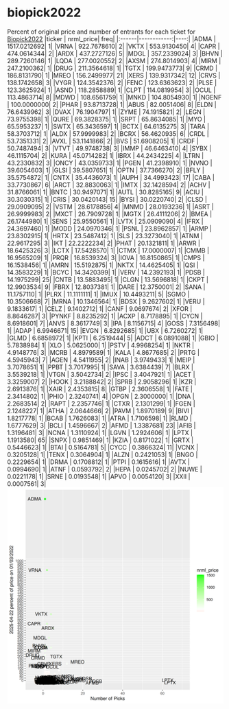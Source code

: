# biopick2022
Percent of original price and number of entrants for each ticket for [Biopick2022](https://twitter.com/hashtag/Biopick2022)
|ticker |   nrml_price| freq|
|:------|------------:|----:|
|ADMA   | 1517.0212692|    1|
|VRNA   |  922.7678610|    2|
|VKTX   |  553.9130450|    4|
|CAPR   |  474.0614344|    2|
|ARDX   |  437.2727126|    5|
|MDGL   |  357.2339024|    3|
|BHVN   |  289.7260146|    1|
|LQDA   |  277.0020552|    2|
|AXSM   |  274.8014903|    4|
|MIRM   |  247.2100362|    1|
|DRUG   |  211.3564618|    1|
|TGTX   |  199.9473773|    9|
|CRMD   |  186.8131790|    1|
|MREO   |  156.2499977|   21|
|XERS   |  139.9317342|   12|
|CRVS   |  138.1742658|    3|
|VYGR   |  124.3542376|    2|
|FENC   |  123.6363623|    2|
|PLSE   |  123.3625924|    1|
|ASND   |  118.2858889|    1|
|CLPT   |  114.0819954|    3|
|OCUL   |  113.4863714|    8|
|MDWD   |  108.6561759|    1|
|MNKD   |  104.8054930|    1|
|NGENF  |  100.0000000|    2|
|PHAR   |   93.8713728|    1|
|ABUS   |   82.0051406|    8|
|ELDN   |   76.6439962|    3|
|DVAX   |   76.1904797|    1|
|ZYME   |   74.1915821|    2|
|LEGN   |   73.9755398|    1|
|QURE   |   69.3828375|    1|
|SRPT   |   65.8634085|    1|
|MYO    |   65.5953237|    1|
|SWTX   |   65.3436597|    1|
|BCTX   |   64.6135275|    3|
|TARA   |   58.3703712|    1|
|ALDX   |   57.9999983|    2|
|BCRX   |   56.4620935|    6|
|CRDL   |   53.7351331|    2|
|AVXL   |   53.1141866|    2|
|BVS    |   51.6908205|    1|
|CRDF   |   50.7487494|    3|
|VTVT   |   49.9748738|    3|
|IMMP   |   46.6463410|    4|
|SYBX   |   46.1115704|    2|
|KURA   |   45.0714282|    1|
|IBRX   |   44.2434225|    4|
|LTRN   |   43.2330832|    3|
|ONCY   |   43.0359733|    1|
|PGEN   |   41.2398910|    1|
|NVNO   |   39.6054603|    1|
|GLSI   |   39.5807651|    1|
|OPTN   |   37.7366270|    2|
|BFLY   |   35.5754872|    1|
|CNTX   |   35.4436073|    1|
|AUPH   |   34.4993423|   17|
|CABA   |   33.7730867|    6|
|ARCT   |   32.8830063|    1|
|IMTX   |   32.1428594|    2|
|ACHV   |   31.8766061|    1|
|BNTC   |   30.9497071|    1|
|AUTL   |   30.8285165|    9|
|ACIU   |   30.3030315|    1|
|CRIS   |   30.0420143|   15|
|BYSI   |   30.0220740|    2|
|CLSD   |   29.0909095|    2|
|VSTM   |   28.6178856|    4|
|MNMD   |   28.0193236|    1|
|ASRT   |   26.9999983|    2|
|MXCT   |   26.7909728|    1|
|MGTX   |   26.4111206|    2|
|BMEA   |   26.1744980|    1|
|SENS   |   25.9550561|    1|
|LVTX   |   25.0909090|    4|
|IFRX   |   24.3697460|    1|
|MODD   |   24.0970346|    1|
|PSNL   |   23.8962857|    1|
|ARMP   |   23.8302915|    1|
|HRTX   |   23.5487412|    1|
|SLS    |   23.3273040|    1|
|ATNM   |   22.9617295|    3|
|IKT    |   22.2222234|    2|
|PHAT   |   20.1321811|    1|
|ARWR   |   18.6425326|    3|
|LCTX   |   17.5428570|    1|
|CTMX   |   17.0000007|    1|
|CMMB   |   16.9565209|    1|
|PRQR   |   16.8539324|    3|
|IOVA   |   16.8150865|    1|
|CMPS   |   16.1538456|    1|
|AMRN   |   15.5192875|    1|
|NKTX   |   14.4625405|    1|
|QSI    |   14.3583229|    1|
|BCYC   |   14.3420399|    1|
|VERV   |   14.2392193|    1|
|PDSB   |   14.1975299|   25|
|CNTB   |   13.5883495|    1|
|CLGN   |   13.5696818|    1|
|CKPT   |   12.9903534|    9|
|FBRX   |   12.8037381|    1|
|DARE   |   12.3750001|    2|
|SANA   |   11.1757110|    1|
|PLRX   |   11.1111111|    1|
|IMUX   |   10.4493211|    5|
|SGMO   |   10.3506668|    7|
|MRNA   |   10.1346564|    1|
|BDSX   |    9.2627602|    1|
|VERU   |    9.1833617|    1|
|CELZ   |    9.1402712|    1|
|CANF   |    9.0697674|    2|
|XFOR   |    8.8646287|    3|
|PYNKF  |    8.8235292|    1|
|ACXP   |    8.7178895|    1|
|CYCN   |    8.6918601|    7|
|ANVS   |    8.3617749|    3|
|IPA    |    8.1156715|    4|
|GOSS   |    7.3156498|    1|
|ADAP   |    6.9946671|   15|
|EVGN   |    6.8292685|    1|
|UBX    |    6.7260272|    1|
|GLMD   |    6.6858972|    1|
|KPTI   |    6.2519444|    5|
|ADCT   |    6.0891088|    1|
|GBIO   |    5.7838984|    1|
|XLO    |    5.0625000|    1|
|PSTV   |    4.9968254|    1|
|NKTR   |    4.9148776|    3|
|MCRB   |    4.8979589|    1|
|KALA   |    4.8677685|    2|
|PRTG   |    4.5945943|    7|
|AGEN   |    4.5411955|    2|
|INAB   |    3.9749433|    1|
|MEIP   |    3.7078651|    1|
|PPBT   |    3.7017995|    1|
|SAVA   |    3.6384439|    7|
|BLRX   |    3.5539218|    1|
|VTGN   |    3.5042734|    2|
|IPSC   |    3.4047921|    1|
|ACET   |    3.3259007|    2|
|HOOK   |    3.2188842|    2|
|SPRB   |    2.9058296|    1|
|KZR    |    2.6913876|    1|
|XAIR   |    2.4353815|    8|
|GTBP   |    2.3606558|    1|
|FATE   |    2.3414802|    1|
|PHIO   |    2.3240741|    4|
|OPGN   |    2.3000000|    1|
|DNA    |    2.2683514|    2|
|RAPT   |    2.2357746|    1|
|CTXR   |    2.1301299|    1|
|FGEN   |    2.1248227|    1|
|ATHA   |    2.0644666|    2|
|PAVM   |    1.8970189|    9|
|BIVI   |    1.8217778|    1|
|BCAB   |    1.7626083|    1|
|ATRA   |    1.7106598|    1|
|RLMD   |    1.6777629|    3|
|BCLI   |    1.4596667|    2|
|AFMD   |    1.3387681|   23|
|AFIB   |    1.3196481|    3|
|NCNA   |    1.3110924|    1|
|LGVN   |    1.2924606|    1|
|LPTX   |    1.1913580|   65|
|SNPX   |    0.9851469|    1|
|KZIA   |    0.8171022|    1|
|GRTX   |    0.5446623|    1|
|BTAI   |    0.5164781|    5|
|CYCC   |    0.3866324|   11|
|VCNX   |    0.3205128|    1|
|TENX   |    0.3064904|    1|
|ALZN   |    0.2421053|    1|
|BNGO   |    0.2229654|    1|
|DRMA   |    0.1708812|    1|
|PTPI   |    0.1615616|    1|
|AVTX   |    0.0994690|    1|
|ATNF   |    0.0593792|    2|
|HEPA   |    0.0245702|    2|
|NUWE   |    0.0221178|    1|
|SRNE   |    0.0193548|    1|
|APVO   |    0.0054120|    3|
|XXII   |    0.0007561|    3|
![retvspicks](biopicks.png?raw=true)
